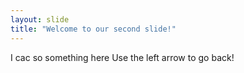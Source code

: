 ```yaml
---
layout: slide
title: "Welcome to our second slide!"
---
```

I cac so something here
Use the left arrow to go back!
